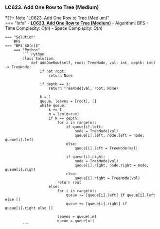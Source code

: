 ### LC623. Add One Row to Tree (Medium)
???+ Note "LC623. Add One Row to Tree (Medium)"    
    === "Info"
        - **<a href="https://leetcode-cn.com/problems/add-one-row-to-tree/submissions/" target="_blank">LC623. Add One Row to Tree (Medium)</a>**
        - Algorithm: BFS
        - Time Complexity: $O(n)$
        - Space Complexity: $O(n)$

    === "Solution"
        BFS
    === "BFS $O(n)$"
        === "Python"
            ``` Python
            class Solution:
                def addOneRow(self, root: TreeNode, val: int, depth: int) -> TreeNode:
                    if not root:
                        return None
                    
                    if depth == 1:
                        return TreeNode(val, root, None)

                    k = 1
                    queue, leaves = [root], []
                    while queue:                        
                        k += 1
                        n = len(queue)
                        if k == depth:
                            for i in range(n):                    
                                if queue[i].left:                        
                                    node = TreeNode(val)
                                    queue[i].left, node.left = node, queue[i].left
                                else:
                                    queue[i].left = TreeNode(val) 

                                if queue[i].right:
                                    node = TreeNode(val)
                                    queue[i].right, node.right = node, queue[i].right                    
                                else:
                                    queue[i].right = TreeNode(val) 
                            return root
                        else:                
                            for i in range(n):                
                                queue += [queue[i].left] if queue[i].left else []
                                queue += [queue[i].right] if queue[i].right else []                
                            
                            leaves = queue[:n]
                            queue = queue[n:]                     
            ```